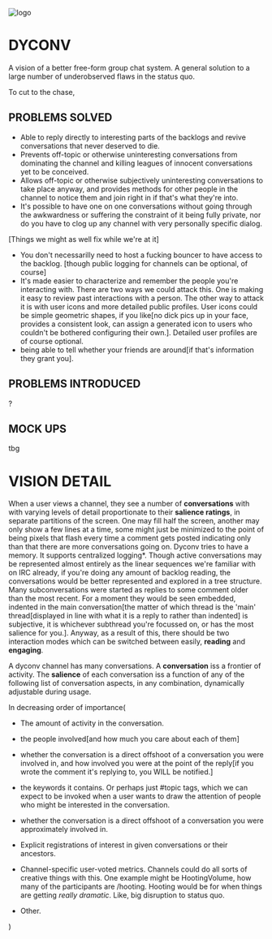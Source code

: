 ![logo](http://i.imgur.com/IVjZL3x.png)

DYCONV
======
A vision of a better free-form group chat system. A general solution to a large number of underobserved flaws in the status quo.

To cut to the chase,

PROBLEMS SOLVED
---------------
+ Able to reply directly to interesting parts of the backlogs and revive conversations that never deserved to die.
+ Prevents off-topic or otherwise uninteresting conversations from dominating the channel and killing leagues of innocent conversations yet to be conceived.
+ Allows off-topic or otherwise subjectively uninteresting conversations to take place anyway, and provides methods for other people in the channel to notice them and join right in if that's what they're into.
+ It's possible to have one on one conversations without going through the awkwardness or suffering the constraint of it being fully private, nor do you have to clog up any channel with very personally specific dialog.

[Things we might as well fix while we're at it]

+ You don't necessarilly need to host a fucking bouncer to have access to the backlog. [though public logging for channels can be optional, of course]
+ It's made easier to characterize and remember the people you're interacting with. There are two ways we could attack this. One is making it easy to review past interactions with a person. The other way to attack it is with user icons and more detailed public profiles. User icons could be simple geometric shapes, if you like[no dick pics up in your face, provides a consistent look, can assign a generated icon to users who couldn't be bothered configuring their own.]. Detailed user profiles are of course optional.
+ being able to tell whether your friends are around[if that's information they grant you].


PROBLEMS INTRODUCED
-------------------
?

MOCK UPS
--------
tbg

VISION DETAIL
=============

When a user views a channel, they see a number of **conversations** with with varying levels of detail proportionate to their **salience ratings**, in separate partitions of the screen. One may fill half the screen, another may only show a few lines at a time, some might just be minimized to the point of being pixels that flash every time a comment gets posted indicating only than that there are more conversations going on.
Dyconv tries to have a memory. It supports centralized logging*. Though active conversations may be represented almost entirely as the linear sequences we're familiar with on IRC already, if you're doing any amount of backlog reading, the conversations would be better represented and explored in a tree structure. Many subconversations were started as replies to some comment older than the most recent. For a moment they would be seen embedded, indented in the main conversation[the matter of which thread is the 'main' thread[displayed in line with what it is a reply to rather than indented] is subjective, it is whichever subthread you're focussed on, or has the most salience for you.].
Anyway, as a result of this, there should be two interaction modes which can be switched between easily, **reading** and **engaging**.

A dyconv channel has many conversations. A **conversation** iss a frontier of activity. The **salience** of each conversation iss a function of any of the following list of conversation aspects, in any combination, dynamically adjustable during usage.

In decreasing order of importance(

+ The amount of activity in the conversation.

+ the people involved[and how much you care about each of them]

+ whether the conversation is a direct offshoot of a conversation you were involved in, and how involved you were at the point of the reply[if you wrote the comment it's replying to, you WILL be notified.]

+ the keywords it contains. Or perhaps just #topic tags, which we can expect to be invoked when a user wants to draw the attention of people who might be interested in the conversation.

+ whether the conversation is a direct offshoot of a conversation you were approximately involved in.

+ Explicit registrations of interest in given conversations or their ancestors.

+ Channel-specific user-voted metrics. Channels could do all sorts of creative things with this. One example might be HootingVolume, how many of the participants are /hooting. Hooting would be for when things are getting  _really_ _dramatic_. Like, big disruption to status quo.

+ Other.

)
